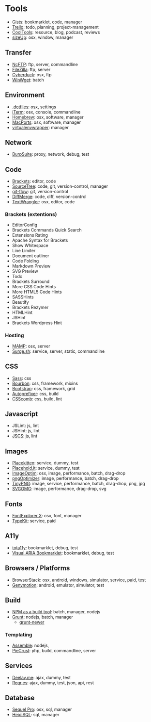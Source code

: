 Tools
=====

- [Gists](https://gist.github.com/elwinschmitz/): bookmarklet, code, manager
- [Trello](https://trello.com/): todo, planning, project-management
- [CoolTools](http://kk.org/cooltools/): resource, blog, podcast, reviews
- [sizeUp](http://www.irradiatedsoftware.com/sizeup/): osx, window, manager


## Transfer
- [NcFTP](http://www.ncftp.com/): ftp, server, commandline
- [FileZilla](https://filezilla-project.org/): ftp, server
- [Cyberduck](https://cyberduck.io/): osx, ftp
- [WinWget](http://portableapps.com/apps/internet/winwget_portable): batch


## Environment
- [.dotfiles](https://dotfiles.github.io/): osx, settings
- [iTerm](http://iterm2.com/): osx, console, commandline
- [Homebrew](http://brew.sh/): osx, software, manager
- [MacPorts](https://www.macports.org/): osx, software, manager
- [virtualenvwrapper](http://virtualenvwrapper.readthedocs.org/): manager


## Network
- [BurpSuite](http://portswigger.net/burp/): proxy, network, debug, test


## Code
- [Brackets](http://brackets.io/): editor, code
- [SourceTree](http://www.sourcetreeapp.com/): code, git, version-control, manager
- [git-flow](https://github.com/nvie/gitflow): git, version-control
- [DiffMerge](https://sourcegear.com/diffmerge/): code, diff, version-control
- [TextWrangler](http://www.barebones.com/products/textwrangler/): osx, editor, code


### Brackets (extentions)
- EditorConfig
- Brackets Commands Quick Search
- Extensions Rating
- Apache Syntax for Brackets
- Show Whitespace
- Line Limiter
- Document outliner
- Code Folding
- Markdown Preview
- SVG Preview
- Todo
- Brackets Surround
- More CSS Code Hints
- More HTML5 Code Hints
- SASSHints
- Beautify
- Brackets Rezymer
- HTMLHint
- JSHint
- Brackets Wordpress Hint


### Hosting
- [MAMP](http://www.mamp.info/en/): osx, server
- [Surge.sh](http://surge.sh/): service, server, static, commandline


## CSS
- [Sass](http://sass-lang.com/): css
- [Bourbon](http://bourbon.io/): css, framework, mixins
- [Bootstrap](http://getbootstrap.com/): css, framework, grid
- [Autoprefixer](https://github.com/postcss/autoprefixer): css, build
- [CSScomb](http://csscomb.com/): css, build, lint


## Javascript
- JSLint: js, lint
- JSHint: js, lint
- [JSCS](https://www.npmjs.com/package/jscs): js, lint


## Images
- [Placekitten](http://placekitten.com/): service, dummy, test
- [Placehold.it](http://placehold.it/): service, dummy, test
- [ImageOptim](https://imageoptim.com/): osx, image, performance, batch, drag-drop
- [pngOptimizer](http://psydk.org/pngoptimizer): image, performance, batch, drag-drop
- [TinyPNG](https://tinypng.com/): image, service, performance, batch, drag-drop, png, jpg
- [SVGOMG](https://jakearchibald.github.io/svgomg/): image, performance, drag-drop, svg


## Fonts
- [FontExplorer X](http://www.fontexplorerx.com/): osx, font, manager
- [TypeKit](https://typekit.com/): service, paid


## A11y
- [tota11y](http://khan.github.io/tota11y/): bookmarklet, debug, test
- [Visual ARIA Bookmarklet](http://whatsock.com/training/matrices/visual-aria.htm): bookmarklet, debug, test


## Browsers / Platforms
- [BrowserStack](http://www.browserstack.com/): osx, android, windows, simulator, service, paid, test
- [Genymotion](http://www.genymotion.com/features/): android, emulator, simulator, test


## Build
- [NPM as a build tool](http://blog.keithcirkel.co.uk/how-to-use-npm-as-a-build-tool/): batch, manager, nodejs
- [Grunt](http://gruntjs.com/): nodejs, batch, manager
  - [grunt-newer](https://www.npmjs.com/package/grunt-newer)


### Templating
- [Assemble](http://assemble.io/): nodejs, 
- [PieCrust](https://github.com/ludovicchabant/PieCrust): php, build, commandline, server


## Services
- [Deelay.me](http://www.deelay.me/): ajax, dummy, test
- [Reqr.es](http://reqr.es/): ajax, dummy, test, json, api, rest


## Database
- [Sequel Pro](http://www.sequelpro.com/): osx, sql, manager
- [HeidiSQL](http://www.heidisql.com/): sql, manager
